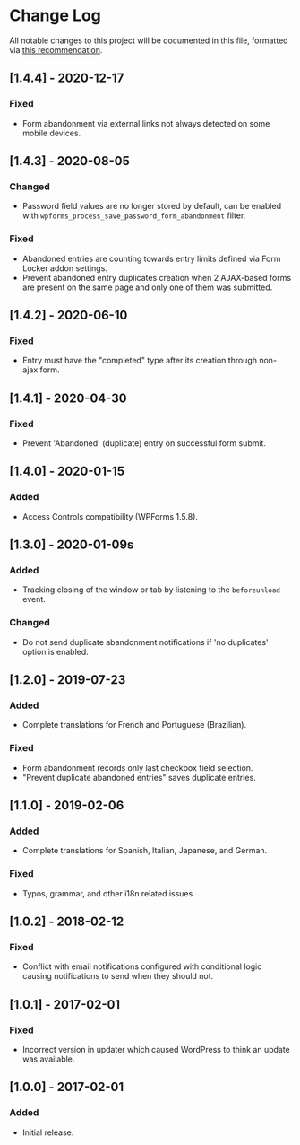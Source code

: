 # Change Log
All notable changes to this project will be documented in this file, formatted via [this recommendation](http://keepachangelog.com/).

## [1.4.4] - 2020-12-17
### Fixed
- Form abandonment via external links not always detected on some mobile devices.

## [1.4.3] - 2020-08-05
### Changed
- Password field values are no longer stored by default, can be enabled with `wpforms_process_save_password_form_abandonment` filter.

### Fixed
- Abandoned entries are counting towards entry limits defined via Form Locker addon settings.
- Prevent abandoned entry duplicates creation when 2 AJAX-based forms are present on the same page and only one of them was submitted.

## [1.4.2] - 2020-06-10
### Fixed
- Entry must have the "completed" type after its creation through non-ajax form.

## [1.4.1] - 2020-04-30
### Fixed
- Prevent 'Abandoned' (duplicate) entry on successful form submit.

## [1.4.0] - 2020-01-15
### Added
- Access Controls compatibility (WPForms 1.5.8).

## [1.3.0] - 2020-01-09s
### Added
- Tracking closing of the window or tab by listening to the `beforeunload` event.

### Changed
- Do not send duplicate abandonment notifications if 'no duplicates' option is enabled.

## [1.2.0] - 2019-07-23
### Added
- Complete translations for French and Portuguese (Brazilian).

### Fixed
- Form abandonment records only last checkbox field selection.
- "Prevent duplicate abandoned entries" saves duplicate entries.

## [1.1.0] - 2019-02-06
### Added
- Complete translations for Spanish, Italian, Japanese, and German.

### Fixed
- Typos, grammar, and other i18n related issues.

## [1.0.2] - 2018-02-12
### Fixed
- Conflict with email notifications configured with conditional logic causing notifications to send when they should not.

## [1.0.1] - 2017-02-01
### Fixed
- Incorrect version in updater which caused WordPress to think an update was available.

## [1.0.0] - 2017-02-01
### Added
- Initial release.
